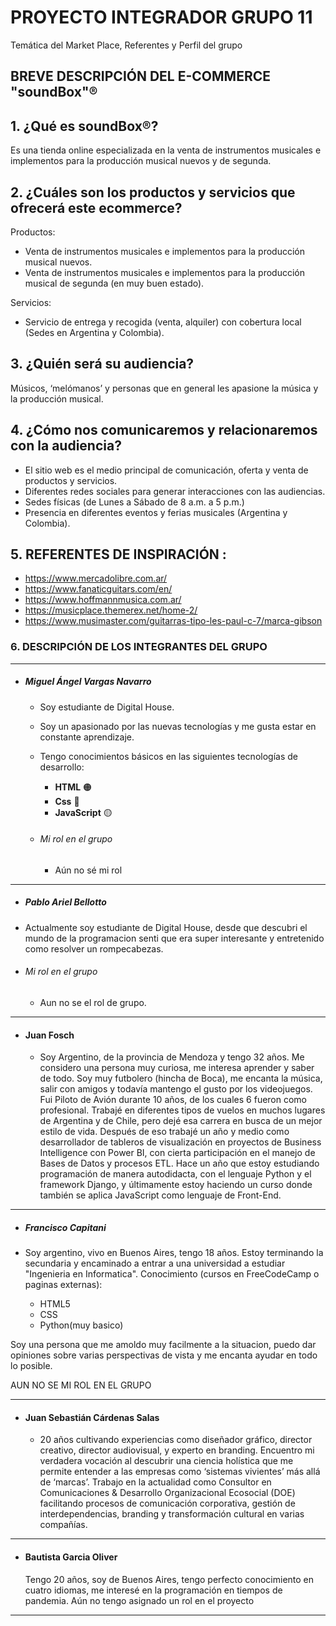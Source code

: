 # PROYECTO INTEGRADOR GRUPO 11
Temática del Market Place, Referentes y Perfil del grupo

## BREVE DESCRIPCIÓN DEL E-COMMERCE "soundBox"® 

## 1. ¿Qué es soundBox®?

Es una tienda online especializada en la venta de instrumentos musicales e implementos para la producción musical nuevos y de segunda.

## 2. ¿Cuáles son los productos y servicios que ofrecerá este ecommerce?

Productos:

- Venta de instrumentos musicales e implementos para la producción musical nuevos.
- Venta de instrumentos musicales e implementos para la producción musical de segunda (en muy buen estado).

Servicios:
   -	Servicio de entrega y recogida (venta, alquiler) con cobertura local (Sedes en Argentina y Colombia).
      

## 3. ¿Quién será su audiencia?
   Músicos, ‘melómanos’ y personas que en general les apasione la música y la producción musical.

## 4. ¿Cómo nos comunicaremos y relacionaremos con la audiencia?

   -	El sitio web es el medio principal de comunicación, oferta y venta de productos y servicios. 
   -	Diferentes redes sociales para generar interacciones con las audiencias. 
   -	Sedes físicas (de Lunes a Sábado de 8 a.m. a 5 p.m.)
   -	Presencia en diferentes eventos y ferias musicales (Argentina y Colombia).

## 5. REFERENTES DE INSPIRACIÓN :
  - https://www.mercadolibre.com.ar/
  - https://www.fanaticguitars.com/en/
  - https://www.hoffmannmusica.com.ar/
  - https://musicplace.themerex.net/home-2/
  - https://www.musimaster.com/guitarras-tipo-les-paul-c-7/marca-gibson
     
### 6. DESCRIPCIÓN DE LOS INTEGRANTES DEL GRUPO
___________________________________________________________________________________________________________________________________

  - ##### Miguel Ángel Vargas Navarro
    
    - Soy estudiante de Digital House.
    - Soy un apasionado por las nuevas tecnologías y me gusta estar en constante aprendizaje.

    - Tengo conocimientos básicos en las siguientes tecnologías de desarrollo:

      - <b>HTML</b> 🟠
      - <b>Css</b> 🔵
      - <b>JavaScript</b> 🟡
        
    - ###### Mi rol en el grupo
      - Aún no sé mi rol  
___________________________________________________________________________________________________________________________________

  - ##### Pablo Ariel Bellotto
    
  - Actualmente soy estudiante de Digital House, desde que descubri el mundo de la programacion senti que era super interesante y entretenido como resolver un rompecabezas.
    
  - ###### Mi rol en el grupo
    
    - Aun no se el rol de grupo.
___________________________________________________________________________________________________________________________________

  - #### Juan Fosch
    
    - Soy Argentino, de la provincia de Mendoza y tengo 32 años. Me considero una persona muy curiosa, me interesa aprender y saber de todo.
Soy muy futbolero (hincha de Boca), me encanta la música, salir con amigos y todavía mantengo el gusto por los videojuegos.
Fui Piloto de Avión durante 10 años, de los cuales 6 fueron como profesional. Trabajé en diferentes tipos de vuelos en muchos lugares de Argentina y de Chile, pero dejé esa carrera en busca de un mejor estilo de vida. 
Después de eso trabajé un año y medio como desarrollador de tableros de visualización en proyectos de Business Intelligence con Power BI, con cierta participación en el manejo de Bases de Datos y procesos ETL.
Hace un año que estoy estudiando programación de manera autodidacta, con el lenguaje Python y el framework Django, y últimamente estoy haciendo un curso donde también se aplica JavaScript como lenguaje de Front-End.

___________________________________________________________________________________________________________________________________

  - ##### Francisco Capitani
  
   - Soy argentino, vivo en Buenos Aires, tengo 18 años. Estoy terminando la secundaria y encaminado a entrar a una universidad a estudiar "Ingenieria en Informatica".
 Conocimiento (cursos en FreeCodeCamp o paginas externas):

     - HTML5
     - CSS
     - Python(muy basico)
     
  Soy una persona que me amoldo muy facilmente a la situacion, puedo dar opiniones sobre varias perspectivas de vista y me encanta ayudar en todo lo posible.
  
   AUN NO SE MI ROL EN EL GRUPO
         
___________________________________________________________________________________________________________________________________

  - #### Juan Sebastián Cárdenas Salas
  
    - 20 años cultivando experiencias como diseñador gráfico, director creativo, director audiovisual, y experto en branding. Encuentro mi verdadera vocación al descubrir una ciencia holística que me permite entender a las empresas como ‘sistemas vivientes’ más allá de ‘marcas’. Trabajo en la actualidad como Consultor en Comunicaciones & Desarrollo Organizacional Ecosocial (DOE) facilitando procesos de comunicación corporativa, gestión de interdependencias, branding y transformación cultural en varias compañías.

___________________________________________________________________________________________________________________________________
  
  - #### Bautista Garcia Oliver

    Tengo 20 años, soy de Buenos Aires, tengo perfecto conocimiento en cuatro idiomas, me interesé en la programación en tiempos de pandemia.
    Aún no tengo asignado un rol en el proyecto
___________________________________________________________________________________________________________________________________
